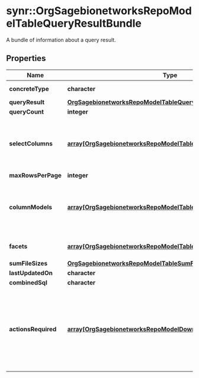 # synr::OrgSagebionetworksRepoModelTableQueryResultBundle

A bundle of information about a query result.

## Properties
Name | Type | Description | Notes
------------ | ------------- | ------------- | -------------
**concreteType** | **character** |  | [Enum: [org.sagebionetworks.repo.model.table.QueryResultBundle]] 
**queryResult** | [**OrgSagebionetworksRepoModelTableQueryResult**](org.sagebionetworks.repo.model.table.QueryResult.md) |  | [optional] 
**queryCount** | **integer** |  | [optional] 
**selectColumns** | [**array[OrgSagebionetworksRepoModelTableSelectColumn]**](org.sagebionetworks.repo.model.table.SelectColumn.md) | The list of SelectColumns from the select clause. Use mask &#x3D; 0x4 to include in the bundle. | [optional] 
**maxRowsPerPage** | **integer** |  | [optional] 
**columnModels** | [**array[OrgSagebionetworksRepoModelTableColumnModel]**](org.sagebionetworks.repo.model.table.ColumnModel.md) | The list of ColumnModels for the table. Use mask &#x3D; 0x10 to include in the bundle. | [optional] 
**facets** | [**array[OrgSagebionetworksRepoModelTableFacetColumnResult]**](org.sagebionetworks.repo.model.table.FacetColumnResult.md) | The list of facets for the search results | [optional] 
**sumFileSizes** | [**OrgSagebionetworksRepoModelTableSumFileSizes**](org.sagebionetworks.repo.model.table.SumFileSizes.md) |  | [optional] 
**lastUpdatedOn** | **character** |  | [optional] 
**combinedSql** | **character** |  | [optional] 
**actionsRequired** | [**array[OrgSagebionetworksRepoModelDownloadActionRequiredCount]**](org.sagebionetworks.repo.model.download.ActionRequiredCount.md) | The first 50 actions required to download the files that are part of the query. Use mask &#x3D; 0x200 to include them in the bundle. | [optional] 


